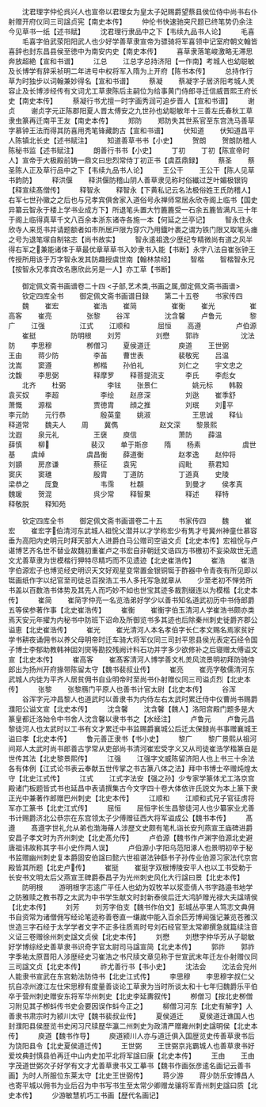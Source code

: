 <!-- { "loadSidebar": true } -->
　　沈君理字仲伦呉兴人也宣帝以君理女为皇太子妃赐爵望蔡县侯位侍中尚书右仆射赠开府仪同三司諡贞宪【南史本传】
　　仲伦书快速驰突尺题已终笔势仍余注今见草书一纸【述书赋】
　　沈君理行隶品中之下【韦续九品书人论】
　　毛喜
　　毛喜字伯武荥阳阳武人也少好学善草隶宣帝为骠骑将军喜领中记室府朝文翰皆喜辞也封东昌县侯至徳中为南安内史【南史本传】
　　喜草隶落笔峻激略无滞思奔放超絶【宣和书谱】
　　江总
　　江总字总持济阳【一作南】考城人也幼聪敏及长博学有辞采祯明二年进号中权将军入隋为上开府【陈书本传】
　　总持作行草为时独步以词翰兼妙得名【宣和书谱】
　　蔡凝
　　蔡凝字子居济阳考城人羙容止及长博涉经传有文词尤工草隶陈后主嗣位为给事黄门侍郎寻迁信威晋熙王府长史【南史本传】
　　蔡凝行书尤擅一时字画秀润可追步晋人【宣和书谱】
　　谢贞
　　谢贞字元正陈郡阳夏人晋太傅安之九世孙也幼聪敏年十三善左氏春秋工草隶虫篆再迁南平王友【南史本传】
　　郑防
　　郑防失其世系官至东宫洗马善草字慕钟王法而得其防喜用秃笔锋藏韵古【宣和书谱】
　　伏知道
　　伏知道昌平人陈镇北长史【述书赋注】
　　知道善草书书【小史】
　　贺朗
　　贺朗防稽人陈秘书监【述书赋注】
　　朗善行书书【小史】
　　丁初
　　丁初【陈宣帝时人】宣帝于大极殿前铸一鼎文曰忠烈常侍丁初正书【虞荔鼎録】
　　蔡圣
　　蔡圣陈人正及草行品中之下【韦续九品书人论】
　　王公干
　　王公干【陈人见草书韵防】
　　释洪偃
　　释洪偃防稽山阴人善草隶见称时俗纎过芝叶媚极银钩【释宣续髙僧传】
　　释智永
　　释智永【下黄私记云名法极俗姓王氏防稽人】右军七世孙徽之之后也与兄孝宾俱舍家入道俗号永禅师常居永欣寺阁上临书【国史异纂云智永于楼上学书业成方下】所退笔头置大竹簏簏受一石余五簏皆满凡三十年于阁上临得真草千文八百余本浙东诸寺各施一本【何延之兰亭记】
　　智永住永欣寺人来觅书并请题额者如市所居戸限为穿穴乃用鐡叶裹之谓为铁门限又取笔头瘗之号为退笔塜自制铭志【尚书故实】
　　智永逺祖逸少歴纪专精微尚有道之风半得右军之兼能诸体于草最优章草草书入妙隶书入能【书断】永字八法自崔张钟王传授所用该于万字智永发其防趣授虞世南【翰林禁经】
　　智楷
　　智楷智永兄【按智永兄孝宾改名惠欣此另是一人】亦工草【书断】



　　御定佩文斋书画谱卷二十四
<子部,艺术类,书画之属,御定佩文斋书画谱>
　　钦定四库全书
　　御定佩文斋书画谱目録
　　第二十五卷
　　书家传四
　　魏
　　崔宏　　　　　崔浩
　　崔简　　　　　崔衡
　　崔光　　　　　崔高客
　　崔亮　　　　　张黎
　　谷浑　　　　　沈含馨
　　卢鲁元　　　　黎广
　　江强　　　　　江式
　　江顺和　　　　屈恒
　　高遵　　　　　卢伯源
　　崔挺　　　　　防明根
　　刘芳　　　　　刘懋
　　郭祚　　　　　　沈法防
　　李思穆　　　　　栁僧习
　　夏侯道迁　　　　庾道
　　王世弼　　　　　王由
　　蒋少防　　　　　李苖
　　曹世表　　　　　裴敬宪
　　吕温　　　　　　沈嵩
　　窦遵　　　　　　栁楷
　　孙伯礼　　　　　刘仁之
　　宇文忠之　　　　沈馥
　　李思弼　　　　　释摩罗
　　释菩提流支　　　李氏
　　李彪女
　　北齐
　　杜弼　　　　　　李铉
　　张景仁　　　　　姚元标
　　韩毅　　　　　　袁买奴
　　李超　　　　　　李绘
　　赵彦深　　　　　刘逖
　　崔季舒　　　　　萧慨
　　源楷　　　　　　贾徳胄
　　顔之推　　　　　刘珉
　　刘平　　　　　李元防
　　元行恭　　　　　殷英童
　　姚淑　　　　　　王思诚
　　释仙　　　　　　释道常
　　魏夫人
　　周
　　冀儁　　　　　　赵文深
　　黎景熙　　　　　沈遐
　　泉元礼　　　　　王襃
　　庾信　　　　　　萧防
　　薛温　　　　　　薛慎
　　柳　　　　　　裴汉
　　单于斯彦
　　隋
　　杨素　　　　　　虞世基
　　虞绰　　　　　　虞昌衡
　　薛道衡　　　　　赵孝逸
　　赵仲将　　　　　刘顗
　　房彦谦　　　　　蔡征
　　袁宪　　　　　　阎毗
　　蔡君知　　　　　窦庆
　　窦璡　　　　　　殷胄
　　丁道防　　　　　丁道真
　　史陵　　　　　　梁恭之
　　厐夐　　　　　　韦霈
　　杜頵　　　　　　到曼才
　　侯孝真　　　　　魏瑗
　　贺混　　　　　　呉少常
　　释智果　　　　　释述
　　释特　　　　　　释敬脱
　　释知苑











　　钦定四库全书
　　御定佩文斋书画谱卷二十五
　　书家传四
　　魏
　　崔宏
　　崔宏字伯清河东武城人祖恱父潜并以才学称宏少有隽才号冀州神童仕慕容垂为高阳内史明元时拜天部大人进爵白马公赠司空谥文贞【北史本传】宏祖恱与卢谌博艺齐名世不替业故魏初重崔卢之书宏自非朝廷文诰四方书檄初不妄染故世无遗文尤善草隶为世模楷行狎特尽精巧而不见遗迹【北史崔浩传】
　　崔浩
　　崔浩字伯源宏子也博览经史明识天文好观星变常置金银铜铤于酢器中令青夜有所见即以铤画纸作字以纪官至司徒总百揆浩工书人多托写急就章从
　　少至老初不惮劳所书盖以百数浩书体势及其先人而巧妙不如也世宝其迹多裁割缀连以为模楷【北史本传】
　　崔简
　　崔简字仲亮一名览浩弟好学少以善书知名道武初历中书侍郎爵五等侯参著作事【北史崔浩传】
　　崔衡
　　崔衡字伯玉清河人学崔浩书颇亦类焉天安元年擢为内秘书中防班下诏命及所御览书多其迹也后除秦州刺史徙爵齐郡公谥恵【北史崔浩传】
　　崔光
　　崔光清河人本名孝伯字长仁孝文赐名焉家贫好学书耕夜诵佣书以养父母明帝时迁车骑大将军仪同三司封平恩县侯光表定石经令国子博士李郁助教韩神固刘爕等勘挍残阙计料石功并字多少欲修补之后寝赠太傅谥文宣【北史本传】
　　崔高客
　　崔髙客清河人博学善文札羙风流景明初拜防骑侍郎出为扬州开府掾带陈留太守【魏书裴叔业传】
　　崔亮
　　崔亮字敬儒清河东武城人内徙为平齐人居贫佣书自业明帝时至尚书仆射赠仪同三司谥贞烈【北史本传】
　　张黎
　　张黎鴈门平原人也善书计官太尉【北史本传】
　　谷浑
　　谷浑字元冲昌黎人也道武时以善隶书为内侍左右太武时累迁侍中仪曹尚书赐爵濮阳公谥文宣【北史本传】
　　沈含馨
　　沈含馨【魏人】洛阳宫殿门题多是大篆皇都迁洛始令中书舍人沈含馨以隶书书之【水经注】
　　卢鲁元
　　卢鲁元昌黎徒河人也太武时以工书有文才累迁中书监赐爵襄城公后迁太保録尚书事赠襄城王谥曰孝【北史本传】
　　鲁元善正隶书【书小史】
　　黎广
　　黎广景熙从祖河间郑人太武时尚书郎善古学常从吏部尚书清河崔宏受字义又从司徒崔浩学楷篆自是世传其法【北史黎景熙传】
　　江强
　　江强字文威陈留济阳人也上书三十余法各有体例【江式论书表云奉献五世传掌之书古篆八体之法】拜中书博士卒赠炖煌太守【北史江式传】
　　江式
　　江式字法安【强之孙】少专家学篆体尤工洛京宫殿诸门板题皆式书也延昌中表请撰集古今文字四十卷大体依许氏説文为本上篆下隶正光中兼著作郎赠巴州刺史【北史本传】
　　江顺和
　　江顺和式兄子官征虏将军亦工篆书【北史江式传】
　　屈恒
　　屈恒字长生昌黎徒河人也少纂家业尤善书计赐爵济北公恭宗在东宫领太子少傅赠征西大将军谥成公【魏书本传】
　　髙遵
　　髙遵字世礼允从弟也渤海蓨人涉歴文史颇有笔札诣长安刋燕宣王庙碑进爵安昌子孝文时为齐州刺史【北史髙允传】
　　卢伯源【魏书作卢渊字伯源北史避唐祖讳故称其字书小史作两人误】
　　卢伯源小字阳乌范阳涿人也景明初卒于秘书监赠幽州刺史复本爵固安伯諡曰懿六世祖谌法钟繇书子孙传业伯源习家法代京宫殿皆其所题【北史卢传】
　　崔挺
　　崔挺字双根博陵安平人也以工书受勅于长安书文明太后父燕宣王碑爵泰昌子为光州刺史风化大行諡曰景【北史本传】
　　防明根
　　游明根字志逺广平任人也幼为奴牧羊以浆壶倩人书字路邉书地学之防雅赎之教书荐之太武为中书学生献文时封新泰侯后迁大鸿胪赠光禄大夫諡靖侯【北史本传】
　　刘芳
　　刘芳字伯支【魏书作伯文】彭城丛亭里人笃志文典佣书自资常为诸僧佣写经论笔迹称善卷直一缣嵗中能入百余匹芳博闻强记兼览苍雅汉世造三字石经于太学学者文字不正多往质焉时号刘石经官至太常卿撰急就篇续注音义证三卷赠徐州刺史諡文贞侯【北史本传】
　　刘懋
　　刘懋字仲华芳从子聪敏好学博综经史善草隶书识奇字官太尉司马諡宣简【北史本传】
　　郭祚
　　郭祚字季祐太原晋阳人涉歴经史习崔浩之书尺牍文章见称于世宣武末年迁左仆射赠仪同三司諡文贞【北史本传】
　　祚尤善行书【书小史】
　　沈法会
　　沈法会兖州人能隶书宣武在东宫勅法防侍书【北史江式传】
　　李思穆
　　李思穆字叔仁父抗自凉州渡江左仕宋思穆有度量善谈论工草隶为当时所谈太和十七年归魏爵乐平伯卒于营州刺史赠安东将军华州刺史【北史李延夀叙传】
　　栁僧习【按北史栁僧习附见其子栁蚪传书史会要因误作蚪今正之】
　　柳僧习河东【北史有解字】人善隶书肃宗时为颍川太守【魏书裴叔业传】
　　夏侯道迁
　　夏侯道迁谯国人也封濮阳县侯歴览书史闲习尺牍歴华瀛二州刺史为政清严赠雍州刺史諡明侯【北史本传】
　　庾道【魏书作导】
　　庾道颍川人亦与道迁俱入国歴览史传善草隶书后为饶阳县令【北史夏侯道迁传】
　　王世弼
　　王世弼京兆霸城人也善草隶书好爱坟典封慎县伯再迁中山内史加平北将军諡曰康【北史本传】
　　王由
　　王由字茂道世弼次子好学有文才尤善草隶书又工摹书【魏书作画张彦逺名画记云善书画】为时人所服位东莱太守【北史王世弼传】
　　蒋少游
　　蒋少防乐安博昌人也寄平城以佣书为业后召为中书写书生至太常少卿赠龙骧将军青州刺史諡曰质【北史本传】
　　少游敏慧机巧工书画【歴代名画记】
